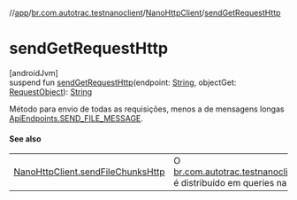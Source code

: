 //[app](../../../index.md)/[br.com.autotrac.testnanoclient](../index.md)/[NanoHttpClient](index.md)/[sendGetRequestHttp](send-get-request-http.md)

# sendGetRequestHttp

[androidJvm]\
suspend fun [sendGetRequestHttp](send-get-request-http.md)(endpoint: [String](https://kotlinlang.org/api/latest/jvm/stdlib/kotlin/-string/index.html), objectGet: [RequestObject](../../br.com.autotrac.testnanoclient.requestObjects/-request-object/index.md)): [String](https://kotlinlang.org/api/latest/jvm/stdlib/kotlin/-string/index.html)

Método para envio de todas as requisições, menos a de mensagens longas [ApiEndpoints.SEND_FILE_MESSAGE](../../br.com.autotrac.testnanoclient.consts/-api-endpoints/-s-e-n-d_-f-i-l-e_-m-e-s-s-a-g-e.md).

#### See also

| | |
|---|---|
| [NanoHttpClient.sendFileChunksHttp](send-file-chunks-http.md) | O [br.com.autotrac.testnanoclient.requestObjects.RequestObject](../../br.com.autotrac.testnanoclient.requestObjects/-request-object/index.md) é distribuído em queries na requisição HTTP. |
